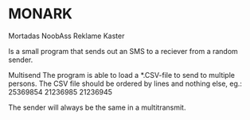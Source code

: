 # MONARK
Mortadas NoobAss Reklame Kaster

Is a small program that sends out an SMS to a reciever from a random sender. 

Multisend
The program is able to load a *.CSV-file to send to multiple persons. The CSV file should be ordered by lines and nothing else, eg.:
25369854
21236985
21236945

The sender will always be the same in a multitransmit.
